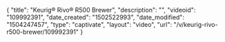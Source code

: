 {
    "title": "Keurig&reg; Rivo&reg; R500 Brewer",
    "description": "",
    "videoid": "109992391",
    "date_created": "1502522993",
    "date_modified": "1504247457",
    "type": "captivate",
    "layout": "video",
    "url": "\/v\/keurig-rivo-r500-brewer\/109992391"
}
